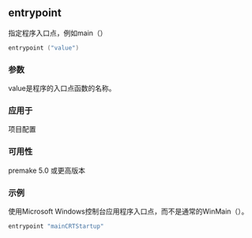 ## entrypoint

指定程序入口点，例如main（）

```lua
entrypoint ("value")
```

### 参数

value是程序的入口点函数的名称。

### 应用于

项目配置

### 可用性

premake 5.0 或更高版本

### 示例

使用Microsoft Windows控制台应用程序入口点，而不是通常的WinMain（）。

```lua
entrypoint "mainCRTStartup"
```

